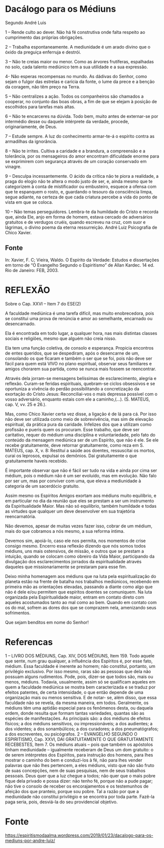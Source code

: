 # Dacálogo para os Médiuns

Segundo André Luis

1 – Rende culto ao dever.
Não há fé construtiva onde falta respeito ao cumprimento das próprias obrigações.

2 – Trabalha espontaneamente.
A mediunidade é um arado divino que o óxido da preguiça enferruja e destrói.

3 – Não te creias maior ou menor.
Como as árvores frutíferas, espalhadas no solo, cada talento mediúnico tem a sua utilidade e a sua expressão.

4- Não esperas recompensas no mundo.
As dádivas do Senhor, como sejam o fulgor das estrelas e carícia da fonte, o lume da prece e a benção da coragem, não têm preço na Terra.

5 – Não centralizes a ação.
Todos os companheiros são chamados a cooperar, no conjunto das boas obras, a fim de que se elejam à posição de escolhidos para tarefas mais altas.

6 – Não te encarceres na dúvida.
Todo bem, muito antes de externar-se por intermédio desse ou daquele intérprete da verdade, procede, originariamente, de Deus.

7 – Estude sempre.
A luz do conhecimento armar-te-á o espírito contra as armadilhas da ignorância.

8 – Não te irrites.
Cultiva a caridade e a brandura, a compreensão e a tolerância, por os mensageiros do amor encontram dificuldade enorme para se exprimirem com segurança através de um coração conservado em vinagre.

9 – Desculpa incessantemente.
O ácido da crítica não te piora a realidade, a praga do elogio não te altera o modo justo de ser, e, ainda mesmo que te categorizem à conta de mistificador ou embusteiro, esquece a ofensa com que te espanquem o rosto, e, guardando o tesouro da consciência limpa, segue adiante, na certeza de que cada criatura percebe a vida do ponto de vista em que se coloca.

10 – Não temas perseguidores.
Lembra-te da humildade do Cristo e recorda que, ainda Ele, anjo em forma de homem, estava cercado de adversários gratuitos e de verdugos cruéis, quando escreveu na cruz, com suor e lágrimas, o divino poema da eterna ressurreição.
André Luiz Psicografia de Chico Xavier.

## Fonte
In: Xavier, F. C; Vieira, Waldo. O Espírito da Verdade: Estudos e dissertações em torno de “O Evangelho Segundo o Espiritismo” de Allan Kardec. 14 ed. Rio de Janeiro: FEB, 2003.


# REFLEXÃO
Sobre o Cap. XXVI – Item 7 do ESE(2)

A faculdade mediúnica é uma tarefa difícil, mas muito enobrecedora, pois se constitui uma prova de renúncia e amor ao semelhante, encarnado ou desencarnado.

Ela é encontrada em todo lugar, a qualquer hora, nas mais distintas classes sociais e religiões, mesmo que alguém não creia nisso.

Ela tem uma função coletiva, de consolo e esperança. Propicia encontros de entes queridos, que se despediram, após o desencarne de um, consolando os que ficaram e também o ser que se foi, pois não deve ser fácil para quem está VIVO no plano espiritual, observar seus familiares e amigos chorarem sua partida, como se nunca mais fossem se reencontrar.

Através dela jorram-se mensagens belíssimas de esclarecimento, alegria e reflexão. Curam-se feridas espirituais, quebram-se ciclos obsessivos e se oportuniza a vivência do perdão possibilitando a concretização da exortação do Cristo Jesus: Reconciliai-vos o mais depressa possível com o vosso adversário, enquanto estais com ele a caminho,(…).
(S. MATEUS, cap. V, vv. 25 e 26.).

Mas, como Chico Xavier certa vez disse, a ligação é de lá para cá. Por isso não deve ser utilizada como meio de sobrevivência, mas sim de elevação espiritual, da prática pura da caridade. Infelizes dos que a utilizam como profissão e pueris quem os procuram.
Esse trabalho, que deve ser caritativo, requer do médium uma disciplina e voluntariedade, pelo fato do conteúdo da mensagem mediúnica ser de um Espírito, que não é ele. Se ele recebe gratuitamente, deve retornar gratuitamente, como reza em S. MATEUS, cap. X, v. 8: Restituí a saúde aos doentes, ressuscitai os mortos, curai os leprosos, expulsai os demônios. Dai gratuitamente o que gratuitamente haveis recebido.

É importante observar que não é fácil ser tudo na vida e ainda por cima ser médium, pois o médium não é um ser evoluído, mas em evolução. Não falo por ser um, mas por conviver com uma, que eleva a mediunidade à categoria de um sacerdócio gratuito.

Assim mesmo os Espíritos Amigos exortam aos médiuns muito equilíbrio, e em particular no dia da reunião que eles se prestam a ser um instrumento da Espiritualidade Maior. Mas não só equilíbrio, também humildade e todas as virtudes que qualquer um deve desenvolver em sua trajetória reencarnatória.

Não devemos, apesar de muitas vezes fazer isso, cobrar de um médium, mais do que cobramos a nós mesmo, a sua reforma íntima.

Devemos sim, apoiá-lo, caso ele nos permita, nos momentos de crise consigo mesmo.
Encerro essa reflexão dizendo que nós somos todos médiuns, uns mais ostensivos, de missão, e outros que se prestam a intuição, quando se colocam como obreiro da Vida Maior, participando da divulgação dos esclarecimentos jorrados da espiritualidade através daqueles que missionariamente se prestaram para esse fim.

Deixo minha homenagem aos médiuns que na luta pela espiritualização do planeta estão na frente de batalha nos trabalhos mediúnicos, recebendo em primeira mão as orientações elevadas, passando a diante como algo que não é dele e/ou permitem que espíritos doentes se comuniquem. Na luta organizada pela Espiritualidade maior, entram em contato direto com aqueles acostumados tanto ao mal como ao bem. Quando em contato com os do mal, sofrem as dores dos que se comprazem nela, amenizando seus sofrimentos.

Que sejam benditos em nome do Senhor!

# Referencas
1 – LIVRO DOS MÉDIUNS, Cap. XIV, DOS MÉDIUNS, Item 159. Todo aquele que sente, num grau qualquer, a influência dos Espíritos é, por esse fato, médium. Essa faculdade é inerente ao homem; não constitui, portanto, um privilégio exclusivo. Por isso mesmo, raras são as pessoas que dela não possuam alguns rudimentos. Pode, pois, dizer-se que todos são, mais ou menos, médiuns. Todavia, usualmente, assim só se qualificam aqueles em quem a faculdade mediúnica se mostra bem caracterizada e se traduz por efeitos patentes, de certa intensidade, o que então depende de uma organização mais ou menos sensitiva. E de notar- se, além disso, que essa faculdade não se revela, da mesma maneira, em todos. Geralmente, os médiuns têm uma aptidão especial para os fenômenos desta, ou daquela ordem, donde resulta que formam tantas variedades, quantas são as espécies de manifestações. As principais são: a dos médiuns de efeitos físicos; a dos médiuns sensitivos, ou impressionáveis; a dos audientes; a dos videntes; a dos sonambúlicos; a dos curadores; a dos pneumatógrafos; a dos escreventes, ou psicógrafos.
2 – EVANGELHO SEGUNDO O ESPIRITISMO, Cap. XXVI, DAI GRATUITAMENTE O QUE GRATUITAMENTE RECEBESTES, Item 7. Os médiuns atuais – pois que também os apóstolos tinham mediunidade – igualmente receberam de Deus um dom gratuito: o de serem intérpretes dos Espíritos, para instrução dos homens, para lhes mostrar o caminho do bem e conduzi-los à fé, não para lhes vender palavras que não lhes pertencem, a eles médiuns, visto que não são fruto de suas concepções, nem de suas pesquisas, nem de seus trabalhos pessoais. Deus quer que a luz chegue a todos; não quer que o mais pobre fique dela privado e possa dizer: não tenho fé, porque não a pude pagar; não tive o consolo de receber os encorajamentos e os testemunhos de afeição dos que pranteio, porque sou pobre. Tal a razão por que a mediunidade não constitui privilégio e se encontra por toda parte. Fazê-la paga seria, pois, desviá-la do seu providencial objetivo.

# Fonte
https://espiritismodaalma.wordpress.com/2019/01/23/dacalogo-para-os-mediuns-por-andre-luiz/
